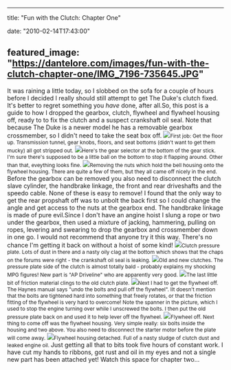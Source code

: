 
---
title: "Fun with the Clutch: Chapter One"

date: "2010-02-14T17:43:00"

featured_image: "https://dantelore.com/images/fun-with-the-clutch-chapter-one/IMG_7196-735645.JPG"
---



It was raining a little today, so I slobbed on the sofa for a couple of hours before I decided I really should still attempt to get The Duke's clutch fixed.  It's better to regret something you <span style="font-style: italic;">have</span> done, after all.So, this post is a guide to how I dropped the gearbox, clutch, flywheel and flywheel housing off, ready to to fix the clutch and a suspect crankshaft oil seal.  Note that because The Duke is a newer model he has a removable gearbox crossmember, so I didn't need to take the seat box off.
<a href="http://3.bp.blogspot.com/_62oTnOHwOSo/S3g2W_WduTI/AAAAAAAACCk/c7izjvHBUCY/s1600-h/IMG_7196-735645.JPG"><img src="https://dantelore.com/images/fun-with-the-clutch-chapter-one/IMG_7196-735645.JPG"/></a><span style="font-size:85%;">First job:  Get the floor up.  Transmission tunnel, gear knobs, floors, and seat bottoms (didn't want to get them mucky) all got stripped out.</span>
<a href="http://2.bp.blogspot.com/_62oTnOHwOSo/S3g2XdvquOI/AAAAAAAACCs/nbB9jqJM27w/s1600-h/IMG_7200-737674.JPG"><img src="https://dantelore.com/images/fun-with-the-clutch-chapter-one/IMG_7200-737674.JPG"/></a><span style="font-size:85%;">Here's the gear selector at the bottom of the gear stick.  I'm sure there's supposed to be a little ball on the bottom to stop it flapping around.  Other than that, eveything looks fine.</span>
<a href="http://2.bp.blogspot.com/_62oTnOHwOSo/S3g2X15sLdI/AAAAAAAACC0/pCVc0iFYXGY/s1600-h/IMG_7208-738955.JPG"><img src="https://dantelore.com/images/fun-with-the-clutch-chapter-one/IMG_7208-738955.JPG"/></a><span style="font-size:85%;">Removing the nuts which hold the bell housing onto the flywheel housing.  There are quite a few of them, but they all came off nicely in the end.</span><span style="font-size:85%;">
</span>Before the gearbox can be removed you also need to disconnect the clutch slave cylinder, the handbrake linkage, the front and rear driveshafts and the speedo cable.  None of these is easy to remove!  I found that the only way to get the rear propshaft off was to unbolt the back first so I could change the angle and get access to the nuts at the gearbox end.  The handbrake linkage is made of pure evil.Since I don't have an angine hoist I slung a rope or two under the gearbox, then used a mixture of jacking, hammering, pulling on ropes, levering and swearing to drop the gearbox and crossmember down in one go.  I would not recommend that anyone try it this way.  There's no chance I'm getting it back on without a hoist of some kind!
<a href="http://4.bp.blogspot.com/_62oTnOHwOSo/S3g2Yd8MqAI/AAAAAAAACC8/VNSsu9pSTp0/s1600-h/IMG_7215-741149.JPG"><img src="https://dantelore.com/images/fun-with-the-clutch-chapter-one/IMG_7215-741149.JPG"/></a><span style="font-size:85%;">Clutch pressure plate.  Lots of dust in there and a nasty oily clag at the bottom which shows that the chaps on the forums were right - the crankshaft oil seal is leaking.</span>
<a href="http://2.bp.blogspot.com/_62oTnOHwOSo/S3g2YsEtMcI/AAAAAAAACDE/2Jobzj3GyVA/s1600-h/IMG_7216-742261.JPG"><img src="https://dantelore.com/images/fun-with-the-clutch-chapter-one/IMG_7216-742261.JPG"/></a><span style="font-size:85%;">Old and new clutches.  The pressure plate side of the clutch is almost totally bald - probably explains my shocking MPG figures!  New part is "AP Driveline" who are apparently very good.</span>
<a href="http://3.bp.blogspot.com/_62oTnOHwOSo/S3g2ZP6QBkI/AAAAAAAACDM/d5At8f9vGkA/s1600-h/IMG_7219-744468.JPG"><img src="https://dantelore.com/images/fun-with-the-clutch-chapter-one/IMG_7219-744468.JPG"/></a><span style="font-size:85%;">The last little bit of friction material clings to the old clutch plate.</span>
<a href="http://3.bp.blogspot.com/_62oTnOHwOSo/S3g2ZlL-JdI/AAAAAAAACDU/ArxvGIr___0/s1600-h/IMG_7231-745877.JPG"><img src="https://dantelore.com/images/fun-with-the-clutch-chapter-one/IMG_7231-745877.JPG"/></a><span style="font-size:85%;">Next I had to get the flywheel off.  The Haynes manual says "undo the bolts and pull off the flywheel".  IIt doesn't mention that the bolts are tightened hard into something that freely rotates, or that the friction fitting of the flywheel is very hard to overcome!  Note the spanner in the picture, which I used to stop the engine turning over while I unscrewed the bolts.  I then put the old pressure plate back on and used it to help lever off the flywheel.</span>
<a href="http://1.bp.blogspot.com/_62oTnOHwOSo/S3g2ZxHjrWI/AAAAAAAACDc/5c-H99o2n4M/s1600-h/IMG_7238-747099.JPG"><img src="https://dantelore.com/images/fun-with-the-clutch-chapter-one/IMG_7238-747099.JPG"/></a><span style="font-size:85%;">Flywheel off.  Next thing to come off was the flywheel housing.  Very simple really:  six bolts inside the housing and two above.  You also need to disconnect the starter motor before the plate will come away.</span>
<a href="http://4.bp.blogspot.com/_62oTnOHwOSo/S3g2aOzZMPI/AAAAAAAACDk/3l7wHajF_Kg/s1600-h/IMG_7242-748362.JPG"><img src="https://dantelore.com/images/fun-with-the-clutch-chapter-one/IMG_7242-748362.JPG"/></a><span style="font-size:85%;">Flywheel housing detached.  Full of a nasty sludge of clutch dust and leaked engine oil.</span><span style="font-size:85%;">
</span>Just getting all that to bits took five hours of constant work.  I have cut my hands to ribbons, got rust and oil in my eyes and not a single new part has been attached yet!  Watch this space for chapter two...
